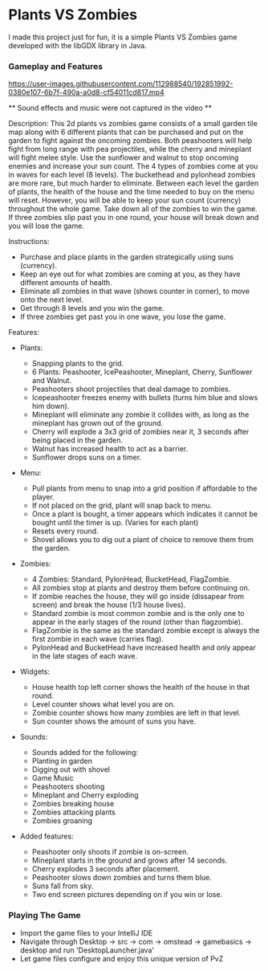 # Plants VS Zombies


I made this project just for fun, it is a simple Plants VS Zombies game developed with the libGDX library in Java.

### Gameplay and Features

https://user-images.githubusercontent.com/112988540/192851992-0380e107-6b7f-490a-a0d8-cf54011cd817.mp4

** Sound effects and music were not captured in the video **

Description: This 2d plants vs zombies game consists of a small garden tile map along with 6 different plants that can be purchased and put on the garden
to fight against the oncoming zombies. Both peashooters will help fight from long range with pea projectiles, while the cherry and mineplant will fight 
melee style. Use the sunflower and walnut to stop oncoming enemies and increase your sun count. The 4 types of zombies come at you in waves for each level
(8 levels). The buckethead and pylonhead zombies are more rare, but much harder to eliminate. Between each level the garden of plants, the health of the house
and the time needed to buy on the menu will reset. However, you will be able to keep your sun count (currency) throughout the whole game. Take down all of the
zombies to win the game. If three zombies slip past you in one round, your house will break down and you will lose the game.

Instructions:
- Purchase and place plants in the garden strategically using suns (currency).
- Keep an eye out for what zombies are coming at you, as they have different amounts of health.
- Eliminate all zombies in that wave (shows counter in corner), to move onto the next level.
- Get through 8 levels and you win the game.
- If three zombies get past you in one wave, you lose the game.

Features:
- Plants:
  - Snapping plants to the grid.
  - 6 Plants: Peashooter, IcePeashooter, Mineplant, Cherry, Sunflower and Walnut.
  - Peashooters shoot projectiles that deal damage to zombies.
  - Icepeashooter freezes enemy with bullets (turns him blue and slows him down).
  - Mineplant will eliminate any zombie it collides with, as long as the mineplant has grown out of the ground.
  - Cherry will explode a 3x3 grid of zombies near it, 3 seconds after being placed in the garden.
  - Walnut has increased health to act as a barrier.
  - Sunflower drops suns on a timer.

- Menu:
  - Pull plants from menu to snap into a grid position if affordable to the player.
  - If not placed on the grid, plant will snap back to menu.
  - Once a plant is bought, a timer appears which indicates it cannot be bought until the timer is up. (Varies for each plant)
  - Resets every round.
  - Shovel allows you to dig out a plant of choice to remove them from the garden.

- Zombies:
  - 4 Zombies: Standard, PylonHead, BucketHead, FlagZombie.
  - All zombies stop at plants and destroy them before continuing on.
  - If zombie reaches the house, they will go inside (dissapear from screen) and break the house (1/3 house lives).
  - Standard zombie is most common zombie and is the only one to appear in the early stages of the round (other than flagzombie).
  - FlagZombie is the same as the standard zombie except is always the first zombie in each wave (carries flag).
  - PylonHead and BucketHead have increased health and only appear in the late stages of each wave.

- Widgets:
  - House health top left corner shows the health of the house in that round.
  - Level counter shows what level you are on.
  - Zombie counter shows how many zombies are left in that level.
  - Sun counter shows the amount of suns you have.

- Sounds:
  - Sounds added for the following:
  - Planting in garden
  - Digging out with shovel
  - Game Music
  - Peashooters shooting
  - Mineplant and Cherry exploding
  - Zombies breaking house
  - Zombies attacking plants
  - Zombies groaning

- Added features:
  - Peashooter only shoots if zombie is on-screen.
  - Mineplant starts in the ground and grows after 14 seconds.
  - Cherry explodes 3 seconds after placement.
  - Peashooter slows down zombies and turns them blue.
  - Suns fall from sky.
  - Two end screen pictures depending on if you win or lose.


### Playing The Game
- Import the game files to your IntelliJ IDE
- Navigate through Desktop -> src -> com -> omstead -> gamebasics -> desktop and run 'DesktopLauncher.java'
- Let game files configure and enjoy this unique version of PvZ
